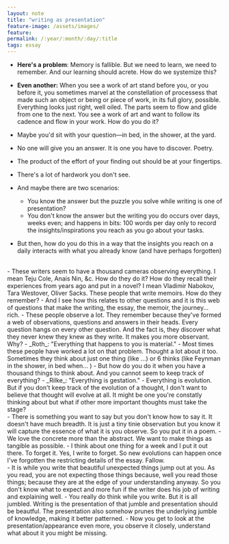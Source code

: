 ```yaml
---
layout: note
title: "writing as presentation"
feature-image: /assets/images/
feature:
permalink: /:year/:month/:day/:title
tags: essay
---
```


- **Here's a problem**: Memory is fallible. But we need to learn, we need to remember. And our learning should acrete. How do we systemize this?

- **Even another:** When you see a work of art stand before you, or you before it, you sometimes marvel at the constellation of processess that made such an object or being or piece of work, in its full glory, possible. Everything looks just right, well oiled. The parts seem to flow and glide from one to the next. You see a work of art and want to follow its cadence and flow in your work. How do you do it?

- Maybe you'd sit with your question—in bed, in the shower, at the yard.
- No one will give you an answer. It is one you have to discover. Poetry.
- The product of the effort of your finding out should be at your fingertips.
- There's a lot of hardwork you don't see.
- And maybe there are two scenarios:
    - You know the answer but the puzzle you solve while writing is one of presentation?
    - You don't know the answer but the writing you do occurs over days, weeks even; and happens in bits: 100 words per day only to record the insights/inspirations you reach as you go about your tasks.
- But then, how do you do this in a way that the insights you reach on a daily interacts with what you already know (and have perhaps forgotten)  
<br>
- These writers seem to have a thousand cameras observing everything. I mean Teju Cole, Anais Nin, &c. How do they do it? How do they recall their experiences from years ago and put in a novel? I mean Vladimir Nabokov, Tara Westover, Oliver Sacks. These people that write memoirs. How do they remember?
- And I see how this relates to other questions and it is this web of questions that make the writing, the essay, the memoir, the journey... rich.
- These people observe a lot. They remember because they've formed a web of observations, questions and answers in their heads. Every question hangs on every other question. And the fact is, they discover what they never knew they knew as they write. It makes you more observant. Why?
- _Roth_: "Everything that happens to you is material."
- Most times these people have worked a lot on that problem. Thought a lot about it too. Sometimes they think about just one thing (like ...) or 6 thinks (like Feynman in the shower, in bed when... )
- But how do you do it when you have a thousand things to think about. And you cannot seem to keep track of everything? 
- _Rilke_: "Everything is gestation."
- Everything is evolution. But if you don't keep track of the evolution of a thought, I don't want to believe that thought will evolve at all. It might be one you're constatly thinking about but what if other more important thoughts must take the stage?  
<br>
- There is something you want to say but you don't know how to say it. It doesn't have much breadth. It is just a tiny tinie observation but you know it will capture the essence of what it is you observe. So you put it in a poem. 
- We love the concrete more than the abstract. We want to make things as tangible as possible.
- I think about one thing for a week and I put it out there. To forget it. Yes, I  write to forget. So new evolutions can happen once I've forgotten the restricting details of the essay. Fallow.
<br>
- It is while you write that beautiful unexpected things jump out at you. As you read, you are not expecting those things because, well you read those things; because they are at the edge of your understanding anyway. So you don't know what to expect and more fun if the writer does his job of writing and explaining well.
- You really do think while you write. But it is all jumbled. Writing is the presentation of that jumble and presentation should be beautful. The presentation also somehow prunes the underlying jumble of knowledge, making it better patterned.
- Now you get to look at the presentation/appearance even more, you observe it closely, understand what about it you might be missing.
